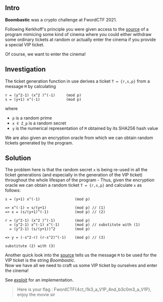 ## Intro
**Boombastic** was a crypto challenge at FwordCTF 2021.  

Following Kerkhoff's principle you were given access to the [source](boombastic.py) of a program mimicing some kind of cinema
where you could either withdraw some ordinary tickets at random or actually enter the cinema if you provide a special VIP ticket.

Of course, we want to enter the cinema!

## Investigation
The ticket generation function in use derives a ticket `T = {r,s,p}` from a message `M` by calculating  
```
r = (y^2-1) (x^2 )^(-1)     (mod p)
s = (y+1) x^(-1)            (mod p)
```
where  
- `p` is a random prime
- `x ∈ Z_p` is a random secret 
- `y` is the numerical representation of `M` obtained by its SHA256 hash value

We are also given an encryption oracle from which we can obtain random tickets generated by the program.  

## Solution
The problem here is that the random secret `x` is being re-used in all the ticket generations (and especially in the generation of the VIP ticket) throughout the whole lifespan of the program -  Thus, given the encryption oracle we can obtain a random ticket `T = {r,s,p}` and calculate `x` as follows:  
```
s = (y+1) x^(-1)                (mod p)

=> x^(-1) = s/(y+1)             (mod p) // (1)
=> x = (s/(y+1)^(-1)            (mod p) // (2)

r = (y^2-1) (x^2 )^(-1)         (mod p)
  = (y^2-1) x^(-1) x^(-1)       (mod p) // substitute with (1)
  = (y^2-1) (s/(y+1))^2         (mod p)

=> y = (-s^2-r) (r-s^2)^(-1)    (mod p) // (3)

substitute (2) with (3)
```

Another quick look into the [source](boombastic.py) tells us the message `M` to be used for the VIP ticket is the string *Boombastic*.  
Now we have all we need to craft us some VIP ticket by ourselves and enter the cinema!

See [exploit](exploit.py) for an implementation.

> Here is your flag : FwordCTF{4ct_l1k3_a_V1P_4nd_b3c0m3_a_V1P}, enjoy the movie sir
